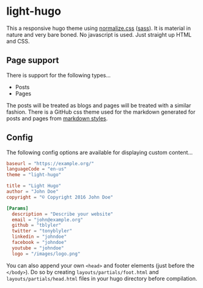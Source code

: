 # light-hugo

This a responsive hugo theme using [normalize.css](https://github.com/necolas/normalize.css/) ([sass](https://github.com/JohnAlbin/normalize-scss)). It is material in nature and very bare boned.
No javascript is used. Just straight up HTML and CSS.

## Page support

There is support for the following types...

* Posts
* Pages

The posts will be treated as blogs and pages will be treated with a similar fashion. There is a GitHub css theme used for the markdown generated for posts and pages from [markdown styles](https://github.com/mixu/markdown-styles).

## Config
The following config options are available for displaying custom content...

```toml
baseurl = "https://example.org/"
languageCode = "en-us"
theme = "light-hugo"

title = "Light Hugo"
author = "John Doe"
copyright = "© Copyright 2016 John Doe"

[Params]
  description = "Describe your website"
  email = "john@example.org"
  github = "tblyler"
  twitter = "tonyblyler"
  linkedin = "johndoe"
  facebook = "johndoe"
  youtube = "johndoe"
  logo = "/images/logo.png"
```

You can also append your own `<head>` and footer elements (just before the `</body>`).
Do so by creating `layouts/partials/foot.html` and `layouts/partials/head.html` files in your hugo directory before compilation.
